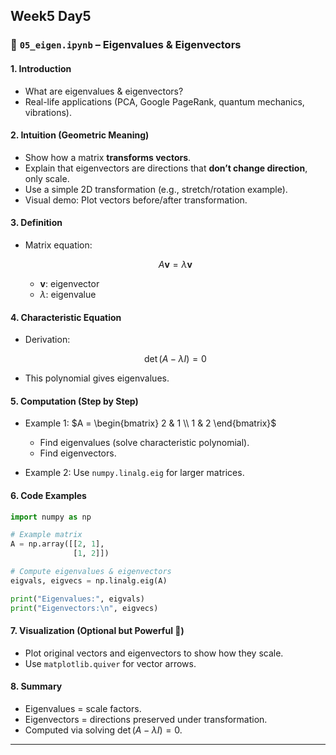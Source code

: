 ## Week5 Day5
### 📘 `05_eigen.ipynb` – Eigenvalues & Eigenvectors

#### 1. Introduction

* What are eigenvalues & eigenvectors?
* Real-life applications (PCA, Google PageRank, quantum mechanics, vibrations).

#### 2. Intuition (Geometric Meaning)

* Show how a matrix **transforms vectors**.
* Explain that eigenvectors are directions that **don’t change direction**, only scale.
* Use a simple 2D transformation (e.g., stretch/rotation example).
* Visual demo: Plot vectors before/after transformation.

#### 3. Definition

* Matrix equation:

  $$
  A \mathbf{v} = \lambda \mathbf{v}
  $$

  * $\mathbf{v}$: eigenvector
  * $\lambda$: eigenvalue

#### 4. Characteristic Equation

* Derivation:

  $$
  \det(A - \lambda I) = 0
  $$
* This polynomial gives eigenvalues.

#### 5. Computation (Step by Step)

* Example 1:
  $A = \begin{bmatrix} 2 & 1 \\ 1 & 2 \end{bmatrix}$

  * Find eigenvalues (solve characteristic polynomial).
  * Find eigenvectors.
* Example 2: Use `numpy.linalg.eig` for larger matrices.

#### 6. Code Examples

```python
import numpy as np

# Example matrix
A = np.array([[2, 1],
              [1, 2]])

# Compute eigenvalues & eigenvectors
eigvals, eigvecs = np.linalg.eig(A)

print("Eigenvalues:", eigvals)
print("Eigenvectors:\n", eigvecs)
```

#### 7. Visualization (Optional but Powerful 🚀)

* Plot original vectors and eigenvectors to show how they scale.
* Use `matplotlib.quiver` for vector arrows.

#### 8. Summary

* Eigenvalues = scale factors.
* Eigenvectors = directions preserved under transformation.
* Computed via solving $\det(A - \lambda I) = 0$.

---
